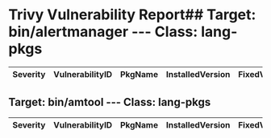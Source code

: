 # Trivy Vulnerability Report## Target: bin/alertmanager --- Class: lang-pkgs
|Severity|VulnerabilityID|PkgName|InstalledVersion|FixedVersion|
|--------|---------------|-------|----------------|------------|


## Target: bin/amtool --- Class: lang-pkgs
|Severity|VulnerabilityID|PkgName|InstalledVersion|FixedVersion|
|--------|---------------|-------|----------------|------------|



